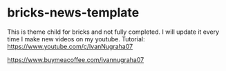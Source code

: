 # bricks-news-template

This is theme child for bricks and not fully completed. I will update it every time I make new videos on my youtube.
Tutorial:
https://www.youtube.com/c/IvanNugraha07


























https://www.buymeacoffee.com/ivannugraha07
